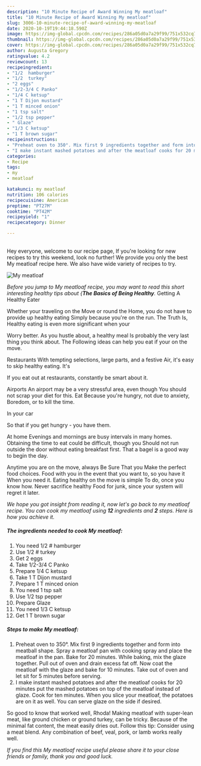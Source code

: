 ```yaml
---
description: "10 Minute Recipe of Award Winning My meatloaf"
title: "10 Minute Recipe of Award Winning My meatloaf"
slug: 3006-10-minute-recipe-of-award-winning-my-meatloaf
date: 2020-10-19T19:44:18.590Z
image: https://img-global.cpcdn.com/recipes/286a05d0a7a29f99/751x532cq70/my-meatloaf-recipe-main-photo.jpg
thumbnail: https://img-global.cpcdn.com/recipes/286a05d0a7a29f99/751x532cq70/my-meatloaf-recipe-main-photo.jpg
cover: https://img-global.cpcdn.com/recipes/286a05d0a7a29f99/751x532cq70/my-meatloaf-recipe-main-photo.jpg
author: Augusta Gregory
ratingvalue: 4.2
reviewcount: 13
recipeingredient:
- "1/2  hamburger"
- "1/2  turkey"
- "2 eggs"
- "1/2-3/4 C Panko"
- "1/4 C ketsup"
- "1 T Dijon mustard"
- "1 T minced onion"
- "1 tsp salt"
- "1/2 tsp pepper"
- " Glaze"
- "1/3 C ketsup"
- "1 T brown sugar"
recipeinstructions:
- "Preheat oven to 350°. Mix first 9 ingredients together and form into meatball shape. Spray a meatloaf pan with cooking spray and place the meatloaf in the pan. Bake for 20 minutes. While baking, mix the glaze together. Pull out of oven and drain excess fat off. Now coat the meatloaf with the glaze and bake for 10 minutes. Take out of oven and let sit for 5 minutes before serving."
- "I make instant mashed potatoes and after the meatloaf cooks for 20 minutes put the mashed potatoes on top of the meatloaf instead of glaze. Cook for ten minutes. When you slice your meatloaf, the potatoes are on it as well. You can serve glaze on the side if desired."
categories:
- Recipe
tags:
- my
- meatloaf

katakunci: my meatloaf 
nutrition: 106 calories
recipecuisine: American
preptime: "PT27M"
cooktime: "PT42M"
recipeyield: "1"
recipecategory: Dinner

---
```

<br>
Hey everyone, welcome to our recipe page, If you're looking for new recipes to try this weekend, look no further! We provide you only the best My meatloaf recipe here. We also have wide variety of recipes to try.
<br>


![My meatloaf](https://img-global.cpcdn.com/recipes/286a05d0a7a29f99/751x532cq70/my-meatloaf-recipe-main-photo.jpg)

<i>Before you jump to My meatloaf recipe, you may want to read this short interesting healthy tips about {<strong>The Basics of Being Healthy</strong>.</i>
Getting A Healthy Eater

Whether your traveling on the Move or round the
Home, you do not have to provide up healthy eating
Simply because you're on the run. The Truth Is,
Healthy eating is even more significant when your



Worry better. As you hustle about, a healthy meal
Is probably the very last thing you think about. The
Following ideas can help you eat if your on the move.

Restaurants
With tempting selections, large parts, and a festive
Air, it's easy to skip healthy eating. It's


If you eat out at restaurants, constantly be smart
about it.

Airports
An airport may be a very stressful area, even though 
You should not scrap your diet for this. Eat
Because you're hungry, not due to anxiety,
Boredom, or to kill the time.

In your car

So that if you get hungry - you have them.

At home
Evenings and mornings are busy intervals in many homes.
Obtaining the time to eat could be difficult, though you
Should not run outside the door without eating breakfast
first. 
That a bagel is a good way to begin the day.

Anytime you are on the move, always Be Sure That you
Make the perfect food choices. 
Food with you in the event that you want to, so you have it
When you need it. Eating healthy on the move is simple 
To do, once you know how. Never sacrifice healthy
Food for junk, since your system will regret it later.


<i>We hope you got insight from reading it, now let's go back to my meatloaf recipe. You can cook my meatloaf using <strong>12</strong> ingredients and <strong>2</strong> steps. Here is how you achieve it.
</i>

##### The ingredients needed to cook My meatloaf:

1. You need 1/2 # hamburger
1. Use 1/2 # turkey
1. Get 2 eggs
1. Take 1/2-3/4 C Panko
1. Prepare 1/4 C ketsup
1. Take 1 T Dijon mustard
1. Prepare 1 T minced onion
1. You need 1 tsp salt
1. Use 1/2 tsp pepper
1. Prepare  Glaze
1. You need 1/3 C ketsup
1. Get 1 T brown sugar


##### Steps to make My meatloaf:

1. Preheat oven to 350°. Mix first 9 ingredients together and form into meatball shape. Spray a meatloaf pan with cooking spray and place the meatloaf in the pan. Bake for 20 minutes. While baking, mix the glaze together. Pull out of oven and drain excess fat off. Now coat the meatloaf with the glaze and bake for 10 minutes. Take out of oven and let sit for 5 minutes before serving.
1. I make instant mashed potatoes and after the meatloaf cooks for 20 minutes put the mashed potatoes on top of the meatloaf instead of glaze. Cook for ten minutes. When you slice your meatloaf, the potatoes are on it as well. You can serve glaze on the side if desired.


So good to know that worked well, Rhoda! Making meatloaf with super-lean meat, like ground chicken or ground turkey, can be tricky. Because of the minimal fat content, the meat easily dries out. Follow this tip: Consider using a meat blend. Any combination of beef, veal, pork, or lamb works really well. 

<i>If you find this My meatloaf recipe useful please share it to your close friends or family, thank you and good luck.</i>
